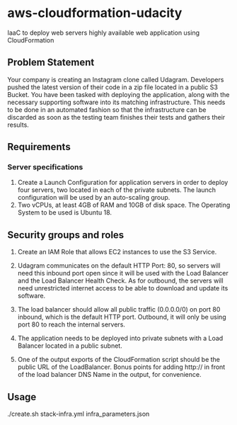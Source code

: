 # aws-cloudformation-udacity
IaaC to deploy web servers  highly available web application using CloudFormation

## Problem Statement
Your company is creating an Instagram clone called Udagram. Developers pushed the latest version of their code in a zip file located in a public S3 Bucket. You have been tasked with deploying the application, along with the necessary supporting software into its matching infrastructure. This needs to be done in an automated fashion so that the infrastructure can be discarded as soon as the testing team finishes their tests and gathers their results.

## Requirements
### Server specifications
1. Create a Launch Configuration for application servers in order to deploy four servers, two located in each of the private subnets. The launch configuration will be used by an auto-scaling group.
2. Two vCPUs, at least 4GB of RAM and 10GB of disk space. The Operating System to be used is Ubuntu 18. 

## Security groups and roles
1. Create an IAM Role that allows EC2 instances to use the S3 Service.
2. Udagram communicates on the default HTTP Port: 80, so servers will need this inbound port open since it will be used with the Load Balancer and the Load Balancer Health Check. As for outbound, the servers will need unrestricted internet access to be able to download and update its software.
3. The load balancer should allow all public traffic (0.0.0.0/0) on port 80 inbound, which is the default HTTP port. Outbound, it will only be using port 80 to reach the internal servers.

4. The application needs to be deployed into private subnets with a Load Balancer located in a public subnet.
5. One of the output exports of the CloudFormation script should be the public URL of the LoadBalancer. Bonus points for adding http:// in front of the load balancer DNS Name in the output, for convenience.

## Usage
./create.sh <your-stack-name> stack-infra.yml infra_parameters.json
